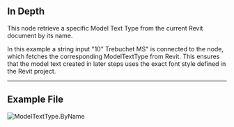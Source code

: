 ## In Depth
This node retrieve a specific Model Text Type from the current Revit document by its name.

In this example a string input "10" Trebuchet MS" is connected to the node, which fetches the corresponding ModelTextType from Revit. This ensures that the model text created in later steps uses the exact font style defined in the Revit project.
___
## Example File

![ModelTextType.ByName](./Revit.Elements.ModelTextType.ByName_img.jpg)